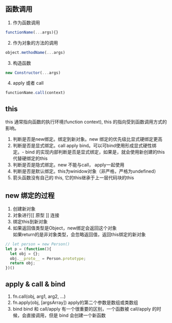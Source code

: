 ## 函数调用
1. 作为函数调用
  ```js
  functionName(...args){}
  ```

2. 作为对象的方法的调用
  ```js
  object.methodName(...args)
  ```

3. 构造函数
  ```js
  new Constructor(...args)
  ```

4. apply 或者 call
  ```js
  functionName.call(context)
  ```

## this
this 通常指向函数的执行环境(function context), this 的指向受到函数调用方式的影响。

1. 判断是否是new绑定。绑定到新对象。new 绑定的优先级比显式硬绑定更高
2. 判断是否是显式绑定。call apply bind。可以可bind使用形成显式硬性绑定。- bind 的实现内部判断是否是显式绑定，如果是，就会使用新创建的this代替硬绑定的this
3. 判断是否是隐式绑定。new 不能与call， apply一起使用
4. 判断是否是默认绑定。this为winidow对象（非严格，严格为undefined）
5. 箭头函数没有自己的 this, 它的this继承于上一层代码块的this

## new 绑定的过程
1. 创建新对象
2. 对象进行[[ 原型 ]] 连接
3. 绑定this到新对象
4. 如果返回值类型是Object，new绑定会返回这个对象     
  如果return的是非对象类型，会忽略返回值，返回this绑定的新对象

```js
// let person = new Person()
let p = (function(){
  let obj = {};
  obj.__proto__ = Person.prototype;
  return obj;
})()
```

## apply & call & bind
1. fn.call(obj, arg1, arg2, ...)
2. fn.apply(obj, [argsArray]) apply的第二个参数是数组或类数组
3. bind bind 和 call/apply 有一个很重要的区别，一个函数被 call/apply 的时候，会直接调用，但是 bind 会创建一个新函数